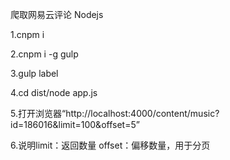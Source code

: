 爬取网易云评论 Nodejs

1.cnpm i

2.cnpm i -g gulp

3.gulp label

4.cd dist/node app.js

5.打开浏览器“http://localhost:4000/content/music?id=186016&limit=100&offset=5”

6.说明limit：返回数量 offset：偏移数量，用于分页
